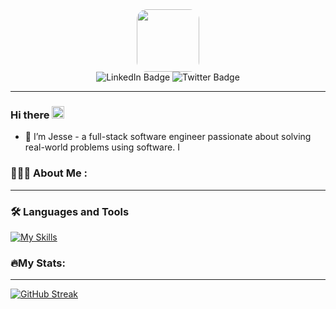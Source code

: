 <div id="header" align="center">

<img src="https://media3.giphy.com/media/v1.Y2lkPTc5MGI3NjExdTFqNWVzdncyMmtkd2VjYTlyOWxrODJoZHhyNTI2d3JrcTcyNHFrayZlcD12MV9pbnRlcm5hbF9naWZfYnlfaWQmY3Q9Zw/HzPtbOKyBoBFsK4hyc/giphy.gif" width="100" style="border-radius: 16px;"/>
	<div id="badges" align="center">
		<a>
			<img src="https://img.shields.io/badge/LinkedIn-blue?style=for-the-badge&logo=linkedin&logoColor=white" alt="LinkedIn Badge"/>
		</a>
		<a>
			<img src="https://img.shields.io/badge/Twitter-blue?style=for-the-badge&logo=twitter&logoColor=white" alt="Twitter Badge"/> 	
		</a>			
	</div>
	<img src="https://komarev.com/ghpvc/?username=jesseekoh&style=flat-square&color=blue" alt=""/>
</div>

---
### Hi there <img src="https://raw.githubusercontent.com/MartinHeinz/MartinHeinz/master/wave.gif" width="20px" height="20px">

- 🌱 I’m Jesse - a full-stack software engineer passionate about solving real-world problems using software. I

### 👨🏽‍💻 About Me :
<!--
Here are some ideas to get you started:

- 🔭 I’m currently working on ...
- 🎓 I'm a Computer Science undergrad. Currently in my second year
- 👯 I’m looking to collaborate on ...
- 🤔 I’m looking for help with ...
- 💬 Ask me about ...
- 📫 How to reach me: ...
- ⚡ Fun fact: ...
-->
 ---
### 🛠️ Languages and Tools

[![My Skills](https://skillicons.dev/icons?i=html,css,js,ts,react,nextjs,nodejs,express,python,flask,mongodb,mysql,postgres,sqlite,redis,docker,nginx,c&theme=dark&perline=9)](https://skillicons.dev)

### 🔥My Stats:
---

[![GitHub Streak](http://github-readme-streak-stats.herokuapp.com?user=jesseekoh&theme=dark&background=000000)](https://git.io/streak-stats)
